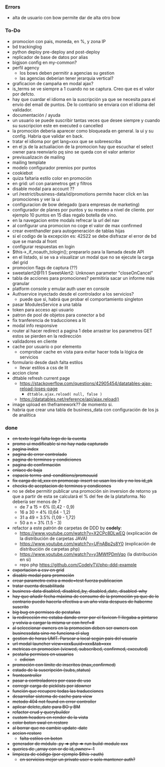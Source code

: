 
### Errors
- alta de usuario con bow permite dar de alta otro bow
### To-Do
- promocion con pais, moneda, en %, y zona IP
- bd trackinglog
- python deploy pre-deploy and post-deploy
- replicador de base de datos por alias
- bigjson config en my-common?
- perfil agency  
  - los bows deben permitir a agencias su gestion
  - las agencias deberian tener jerarquia vertical?
- graficacion de campaña en modal ajax?
- is_terms se ve siempre a 1 cuando no se captura. Creo que es el valor por defcto.
- hay que cuardar el idioma en la suscripción ya que se necesita para el envío del email de puntos. De lo contrario se enviara con el idioma del validador.
- documentación / ayuda
- un usuario se puede suscribir tantas veces que desee siempre y cuando su suscripcion este en executed o cancelled
- la promoción deberia aparecer como bloqueada en general. la ui y su config. Habria que validar en back.
- tratar el idioma por get lang=xxx que se sobreescriba
- en el js de la actualiacion de la promocion hay que escuchar el select owner para reenviarlo pq sino se queda con el valor anterior
- previsualizacin de mailing
- mailing template
- modelo configurador premios por puntos
- cookiebot
- quiza faltaria estilo color en promoción
- en grid: url con parametros get y filtros
- disable modal para account ??
- url /restrict/business-data/id/promotions permite hacer click en las promociones y ver la ui
- configuracion de bow delegado (para empresas de marketing)
- configurador de planes por puntos y su reseteo a nivel de cliente. por ejemplo 10 puntos en 15 dias regalo botella de vino.
- en la navegacion entre modals refrecar la url del nav
- al configurar una promocion no coge el valor de max confirmed
- crear eventhandler para autogeneración de tablas hijas
- si el codigo de la excepción es: 42S22 se debe disfrazar el error de bd que se manda al front
- configurar respuestas en login
- $this->_if_noauth_tologin(); prepararlo para la llamada desde API
- en el listado, si se va a visualizar un modal que no se ejecute la carga del grid
- promocion flags de captura (??)
- sweetalert2@11:1 SweetAlert2: Unknown parameter "closeOnCancel"
- tabla de acciones para promociones? permitiria sacar un informe más granular
- platform console y emular auth user en console
- Authservice inyectado desde el controlador a los servicios?
  - puede que si, habrá que probar el comportamiento singleton
- pasar ModulesService a una tabla
- token para acceso api usuario
- patron de pool de objetos para conector a bd
- fix tranferencia de traducciones a lit
- modal info responsive
- router al hacer redirect a pagina 1 debe arrastrar los parametros GET estos se pierden en la redirección
- validadores en cliente
- cache por usuario o por elemento
  - comprobar cache en vista para evitar hacer toda la lógica de servicios
- formulario desde dash falta estilos
  - llevar estilos a css de lit
- accion clone
- dttable refresh current page
  - https://stackoverflow.com/questions/42905454/datatables-ajax-reload-loses-page
    - `dttable.ajax.reload( null, false )`
  - https://datatables.net/reference/api/ajax.reload()
- image upload en theframework?? de momento si.
- habria que crear una tabla de business_data con configuración de los js de analitica

### done
- ~~en texto legal falta logo de la cuenta~~
- ~~promo ui modificable si no hay nada capturado~~
- ~~pagina index~~
- ~~pagina de error controlado~~
- ~~pagina de terminos y condiciones~~
- ~~pagina de confirmación~~
- ~~enlace de baja~~
- ~~espacio terms-and-conditions/promouuid~~
- ~~fix carga de id_xxx en promocap-insert se usan los ids y no los id_pk~~
- ~~checks de aceptacion de terminos y condicones~~
- no se debe permitir publicar una promoción sin inversion de retorno ya que a partir de esta se calculará
  el % del fee de la plataforma. No debería ser menos de 7
  - de 7 a 15 = 6% (0,42 - 0,9)
  - 16 a 30 = 4% (0,64 - 1,2)
  - 31 a 49 = 3.5% (1,09 - 1,72)
  - 50 a n = 3% (1.5 - 3)
- refactor a este patrón de carpetas de DDD by **codely**:
  - https://www.youtube.com/watch?v=X2CPc8DLwEQ (explicación de la distribución de carpetas JAVA)
  - https://www.youtube.com/watch?v=UFnABp2s8Y0 (explicación de distribución de carpetas php)
  - https://www.youtube.com/watch?v=y3MWfPDmVqo (la distribución en si)
  - repo php https://github.com/CodelyTV/php-ddd-example
- ~~exportacion a csv en grid~~
- ~~disable modal para promoción~~
- ~~crear parametro extra a mode=test fuerza publicacion~~
- ~~tratar cuenta desabilitada~~
- ~~business-data disabled, disabled_by, disabled_date, disabled-why~~
- ~~hay que añadir fecha máxima de consumo de la promoción ya que de lo contrario puedo hacerla efectiva a un año vista despues
  de haberme suscrito~~
- ~~big bug en permisos de pestañas~~
- ~~la redirección me estaba dando error por el favicon !! llegaba a pintarse y volvia a cargar la misma ur con href=#~~
- ~~al seleccionar owners en la promocion deben ser owners con businessdata sino no funciona el slug~~
- ~~gestion de horas UMT. Parsear a local según pais del usuario~~
- ~~url modal launcher view=xxx&uuid=xxx&tab=xxx~~
- ~~metricas en promocion (viewed, subscribed, confirmed, executed)~~
- ~~pestaña permisos en usuarios~~
  - ~~edicion~~
- ~~promoción con límite de inscritos (max_confirmed)~~
- ~~estado de la suscripción (subs_status)~~
- ~~frontcontroller~~
- ~~pasar a controladores por caso de uso~~
- ~~corregir carga de picklists por idowner~~
- ~~función que recupere todas las traducciones~~
- ~~desarrollar sistema de cache para view~~
- ~~metodo 404 not found en error controller~~
- ~~aplicar delete_date para BO y BM~~
- ~~refactor crud y querybuilder~~
- ~~custom headers en render de la vista~~
- ~~color boton swal en restore~~
- ~~al borrar que no cambie update-date~~
- ~~accion restore~~
  - ~~falta estilos en boton~~
- ~~generador de módulo .py => php => run build-module xxx~~
- ~~queries de _array con or de id_owner=-1~~
- ~~limpieza de código (por ejemplo $this->auth)~~
  - ~~en servicios mejor un private user o solo mantener auth?~~ 
